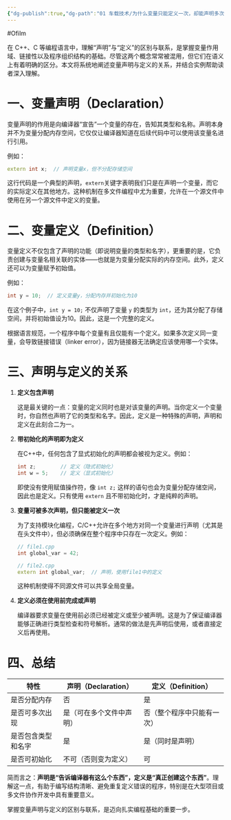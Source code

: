 ```yaml
---
{"dg-publish":true,"dg-path":"01 车载技术/为什么变量只能定义一次，却能声明多次？.md","permalink":"/01 车载技术/为什么变量只能定义一次，却能声明多次？/","created":"2022-08-20T23:14:18.000+08:00","updated":"2025-10-21T15:01:19.268+08:00"}
---
```


#Ofilm

在 C++、C 等编程语言中，理解“声明”与“定义”的区别与联系，是掌握变量作用域、链接性以及程序组织结构的基础。尽管这两个概念常常被混用，但它们在语义上有着明确的区分。本文将系统地阐述变量声明与定义的关系，并结合实例帮助读者深入理解。

# 一、变量声明（Declaration）

变量声明的作用是向编译器“宣告”一个变量的存在，告知其类型和名称。声明本身并不为变量分配内存空间，它仅仅让编译器知道在后续代码中可以使用该变量名进行引用。

例如：

```cpp
extern int x;  // 声明变量x，但不分配存储空间
```

这行代码是一个典型的声明，`extern`关键字表明我们只是在声明一个变量，而它的实际定义在其他地方。这种机制在多文件编程中尤为重要，允许在一个源文件中使用在另一个源文件中定义的变量。

# 二、变量定义（Definition）

变量定义不仅包含了声明的功能（即说明变量的类型和名字），更重要的是，它负责创建与变量名相关联的实体——也就是为变量分配实际的内存空间。此外，定义还可以为变量赋予初始值。

例如：

```cpp
int y = 10;  // 定义变量y，分配内存并初始化为10
```

在这个例子中，`int y = 10;` 不仅声明了变量 `y` 的类型为 `int`，还为其分配了存储空间，并将初始值设为10。因此，这是一个完整的定义。

根据语言规范，一个程序中每个变量有且仅能有一个定义。如果多次定义同一变量，会导致链接错误（linker error），因为链接器无法确定应该使用哪一个实体。

# 三、声明与定义的关系

1. **定义包含声明**  

   这是最关键的一点：变量的定义同时也是对该变量的声明。当你定义一个变量时，你自然也声明了它的类型和名字。因此，定义是一种特殊的声明，声明和定义在此刻合二为一。

2. **带初始化的声明即为定义**  

   在C++中，任何包含了显式初始化的声明都会被视为定义。例如：
   
   ```cpp
   int z;        // 定义（隐式初始化）
   int w = 5;    // 定义（显式初始化）
   ```
   
   即使没有使用赋值操作符，像 `int z;` 这样的语句也会为变量分配存储空间，因此也是定义。只有使用 `extern` 且不带初始化时，才是纯粹的声明。

3. **变量可被多次声明，但只能被定义一次**  

   为了支持模块化编程，C/C++允许在多个地方对同一个变量进行声明（尤其是在头文件中），但必须确保在整个程序中只存在一次定义。例如：
   
   ```cpp
   // file1.cpp
   int global_var = 42;

   // file2.cpp
   extern int global_var;  // 声明，使用file1中的定义
   ```
   
   这种机制使得不同源文件可以共享全局变量。

4. **定义必须在使用前完成或声明**  

   编译器要求变量在使用前必须已经被定义或至少被声明。这是为了保证编译器能够正确进行类型检查和符号解析。通常的做法是先声明后使用，或者直接定义后再使用。

# 四、总结

| 特性         | 声明（Declaration）       | 定义（Definition）                     |
|--------------|----------------------------|----------------------------------------|
| 是否分配内存 | 否                         | 是                                     |
| 是否可多次出现 | 是（可在多个文件中声明）   | 否（整个程序中只能有一次）             |
| 是否包含类型和名字 | 是                         | 是（同时是声明）                       |
| 是否可初始化 | 不可（否则变为定义）       | 可                                     |

简而言之：**声明是“告诉编译器有这么个东西”，定义是“真正创建这个东西”**。理解这一点，有助于编写结构清晰、避免重复定义错误的程序，特别是在大型项目或多文件协作开发中具有重要意义。

掌握变量声明与定义的区别与联系，是迈向扎实编程基础的重要一步。